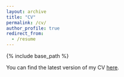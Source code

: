```yaml
---
layout: archive
title: "CV"
permalink: /cv/
author_profile: true
redirect_from:
  - /resume
---
```


{% include base_path %}

You can find the latest version of my CV [here](https://www.dropbox.com/scl/fi/l8nytn1hxzynzuxoj6oen/CV_2023.pdf?rlkey=xsy1109sf91sjtqakmpvuyl29&dl=0).




